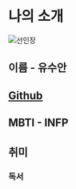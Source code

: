 # 나의 소개

![선인장](hitto.jpg)

## 이름 - 유수안

## [Github](https://github.com/skynarae)

## MBTI - INFP

## 취미
### 독서
